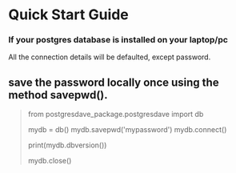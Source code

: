 # Quick Start Guide

### If your postgres database is installed on your laptop/pc
All the connection details will be defaulted, except password.

save the password locally once using the method savepwd().
---
>
> from postgresdave_package.postgresdave import db 
>
> mydb = db()
> mydb.savepwd('mypassword')
> mydb.connect()
>
> print(mydb.dbversion())
>
> mydb.close()
> 